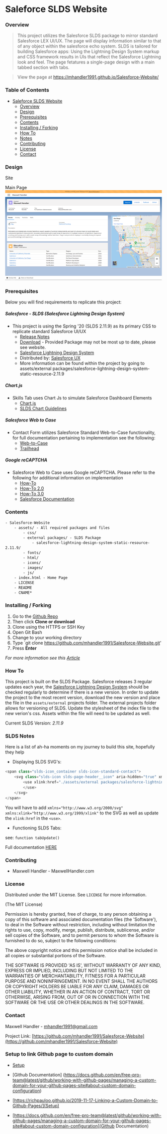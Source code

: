 # Saleforce SLDS Website

### Overview

>This project utilizes the Salesforce SLDS package to mirror standard Salesforce LEX UI/UX.  The page will display information similar to that of any object within the salesforce echo system.  SLDS is tailored for building Salesforce apps: Using the Lightning Design System markup and CSS framework results in UIs that reflect the Salesforce Lightning look and feel. The page fetatures a single-page design with a main tabbed section with tabs.

>View the page at https://mhandler1991.github.io/Salesforce-Website/ 

### Table of Contents

- [Saleforce SLDS Website](#saleforce-slds-website)
    + [Overview](#overview)
    + [Design](#design)
    + [Prerequisites](#prerequisites)
    + [Contents](#contents)
    + [Installing / Forking](#installing---forking)
    + [How To](#how-to)
    + [Notes](#Contributing)
    + [Contributing](#contributing)
    + [License](#license)
    + [Contact](#contact)



### Design

Site
<!-- ![Alt Text](https://github.com/mhandler1991/Salesforce-Website/blob/master/assets/images/readme/recording_v1.mp4?raw=true) -->


Main Page
![Image of Home](https://github.com/mhandler1991/Salesforce-Website/blob/master/assets/images/readme/Homepage_v2.png?raw=true)



### Prerequisites

Below you will find requirements to replicate this project:

##### Salesforce - SLDS (Salesforce Lightning Design System)
- This project is using the Spring '20 (SLDS 2.11.9) as its primary CSS to replicate standard Salesforce UI/UX
    - [Release Notes](https://www.lightningdesignsystem.com/release-notes/)
    - [Download](https://www.lightningdesignsystem.com/downloads/) - Provided Package may not be most up to date, please see website. 
    - [Salesforce Lightning Design System](https://www.lightningdesignsystem.com)
    - Distributed by: [Salesforce UX](https://twitter.com/salesforceux)
    - More information can be found within the project by going to assets/external packages/salesforce-lightning-design-system-static-resource-2.11.9

##### Chart.js
- Skills Tab uses Chart Js to simulate Salesforce Dashboard Elements
    - [Chart.js](https://www.chartjs.org/)
    - [SLDS Chart Guidelines](https://www.lightningdesignsystem.com/guidelines/charts/)

##### Salesforce Web to Case
- Contact Form utilizes Salesforce Standard Web-to-Case functionality, for full documentation pertaining to implementation see the following:
    - [Web-to-Case](https://help.salesforce.com/articleView?id=customize_casecapture.htm&type=5)
    - [Trailhead](https://trailhead.salesforce.com/en/content/learn/modules/service_lex/service_lex_channels)

##### Google reCAPTCHA
- Salesforce Web to Case uses Google reCAPTCHA. Please refer to the following for additional information on implementation
    - [How-To](https://medium.com/@terrystidbits2019/using-recaptcha-on-salesforce-web-to-lead-forms-81f1fd22dd06)
    - [How-To 2.0](https://www.salesforcebolt.com/2020/03/how-to-add-captcha-in-web-to-lead.html)
    - [How-To 3.0](https://www.terrystidbits.com/2017/09/27/using-recaptcha-salesforce-web-lead-forms/)
    - [Salesforce Documentation](https://help.salesforce.com/articleView?id=sf.customizesupport_web_to_case_enable_recaptcha.htm&type=5)


### Contents

    - Salesforce-Website
        - assets/ - All required packages and files
            - css/
            - external packages/ - SLDS Package
                - salesforce-lightning-design-system-static-resource-2.11.9/
            - fonts/
            - html/
            - icons/
            - images/ 
            - js/
        - index.html - Home Page
        - LICENSE
        - README
        - CNAME*


### Installing / Forking

1. Go to the [Github Repo](https://github.com/mhandler1991/Salesforce-Website)
2. Then click __Clone or download__
3. Clone using the HTTPS or SSH Key
4. Open Git Bash
5. Change to your working directory
6. Type `git clone https://github.com/mhandler1991/Salesforce-Website.git'
7. Press __Enter__

*For more information see this [Article](https://help.github.com/en/github/creating-cloning-and-archiving-repositories/cloning-a-repository)*



### How To

This project is built on the SLDS Package. Salesforce releases 3 regular updates each year, the [Salesforce Lightning Design System](https://www.lightningdesignsystem.com/downloads/) should be checked regularly to determine if there is a new version. In order to update the project to the most recent version, download the new version and place the file in the `assets/external` projects folder. The external projects folder allows for versioning of SLDS. Update the stylesheet of the index file to the new verion's css. Assets within the file will need to be updated as well.  

Current SLDS Version: *_2.11.9_*



### SLDS Notes

Here is a list of ah-ha moments on my journey to build this site, hopefully they help


- Displaying SLDS SVG's:
```js
<span class="slds-icon_container slds-icon-standard-contact">
    <svg class="slds-icon slds-page-header__icon" aria-hidden="true" xmlns="http://www.w3.org/2000/svg" xmlns:xlink="http://www.w3.org/1999/xlink">
        <use xlink:href="./assets/external packages/salesforce-lightning-design-system-static-resource-2.11.9/icons/standard-sprite/svg/symbols.svg#opportunity">
        </use>
    </svg>
</span>
```

You will have to add ```xmlns="http://www.w3.org/2000/svg" xmlns:xlink="http://www.w3.org/1999/xlink"``` to the SVG as well as update the ```xlink:href``` in the ```<use>```. 

- Functioning SLDS Tabs:

see: ``` function tabUpdate() ```

Full documentation [HERE](https://www.lightningdesignsystem.com/components/tabs/#site-main-content)

### Contributing

- Maxwell Handler - MaxwellHandler.com


### License

Distributed under the MIT License. See `LICENSE` for more information.

(The MIT License)

Permission is hereby granted, free of charge, to any person obtaining a copy of this software and associated documentation files (the 'Software'), to deal in the Software without restriction, including without limitation the rights to use, copy, modify, merge, publish, distribute, sublicense, and/or sell copies of the Software, and to permit persons to whom the Software is furnished to do so, subject to the following conditions:

The above copyright notice and this permission notice shall be included in all copies or substantial portions of the Software.

THE SOFTWARE IS PROVIDED 'AS IS', WITHOUT WARRANTY OF ANY KIND, EXPRESS OR IMPLIED, INCLUDING BUT NOT LIMITED TO THE WARRANTIES OF MERCHANTABILITY, FITNESS FOR A PARTICULAR PURPOSE AND NONINFRINGEMENT. IN NO EVENT SHALL THE AUTHORS OR COPYRIGHT HOLDERS BE LIABLE FOR ANY CLAIM, DAMAGES OR OTHER LIABILITY, WHETHER IN AN ACTION OF CONTRACT, TORT OR OTHERWISE, ARISING FROM, OUT OF OR IN CONNECTION WITH THE SOFTWARE OR THE USE OR OTHER DEALINGS IN THE SOFTWARE.



### Contact

Maxwell Handler - mhandler1991@gmail.com

Project Link: [https://github.com/mhandler1991/Salesforce-Website](https://github.com/mhandler1991/Salesforce-Website)



### Setup to link Github page to custom domain

 - [Setup](https://richpauloo.github.io/2019-11-17-Linking-a-Custom-Domain-to-Github-Pages/)
 - [Github Documentation] (https://docs.github.com/en/free-pro-team@latest/github/working-with-github-pages/managing-a-custom-domain-for-your-github-pages-site#about-custom-domain-configuration)

 - [https://richpauloo.github.io/2019-11-17-Linking-a-Custom-Domain-to-Github-Pages/](Setup)
 - [https://docs.github.com/en/free-pro-team@latest/github/working-with-github-pages/managing-a-custom-domain-for-your-github-pages-site#about-custom-domain-configuration](Github Documentation)
